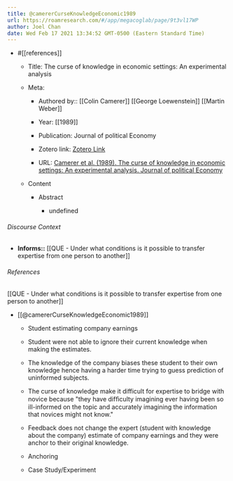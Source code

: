 ```yaml
---
title: @camererCurseKnowledgeEconomic1989
url: https://roamresearch.com/#/app/megacoglab/page/9t3vl17WP
author: Joel Chan
date: Wed Feb 17 2021 13:34:52 GMT-0500 (Eastern Standard Time)
---
```


- #[[references]]

    - Title: The curse of knowledge in economic settings: An experimental analysis

    - Meta:

        - Authored by:: [[Colin Camerer]] [[George Loewenstein]] [[Martin Weber]]

        - Year: [[1989]]

        - Publication: Journal of political Economy

        - Zotero link: [Zotero Link](zotero://select/items/7_5D3XQS7A)

        - URL: [Camerer et al. (1989). The curse of knowledge in economic settings: An experimental analysis. Journal of political Economy](undefined)

    - Content

        - Abstract

            - undefined

###### Discourse Context

- **Informs::** [[QUE - Under what conditions is it possible to transfer expertise from one person to another]]

###### References

[[QUE - Under what conditions is it possible to transfer expertise from one person to another]]

- [[@camererCurseKnowledgeEconomic1989]]

    - Student estimating company earnings

    - Student were not able to ignore their current knowledge when making the estimates.

    - The knowledge of the company biases these student to their own knowledge hence having a harder time trying to guess prediction of uninformed subjects.

    - The curse of knowledge make it difficult for expertise to bridge with novice because "they have difﬁculty imagining ever having been so ill-informed on the topic and accurately imagining the information that novices might not know."

    - Feedback does not change the expert (student with knowledge about the company) estimate of company earnings and they were anchor to their original knowledge.

    - Anchoring

    - Case Study/Experiment
